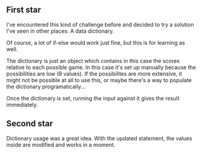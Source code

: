## First star

I've encountered this kind of challenge before and decided to try a solution I've seen in other places: A data dictionary.

Of course, a lot of if-else would work just fine, but this is for learning as well.

The dictionary is just an object which contains in this case the scores relative to each possible game. In this case it's set up manually because the possibilities are low (9 values). If the possibilites are more extensive, it might not be possible at all to use this, or maybe there's a way to populate the dictionary programatically...

Once the dictionary is set, running the input against it gives the result immediately.

## Second star

Dictionary usage was a great idea. With the updated statement, the values inside are modified and works in a moment.

